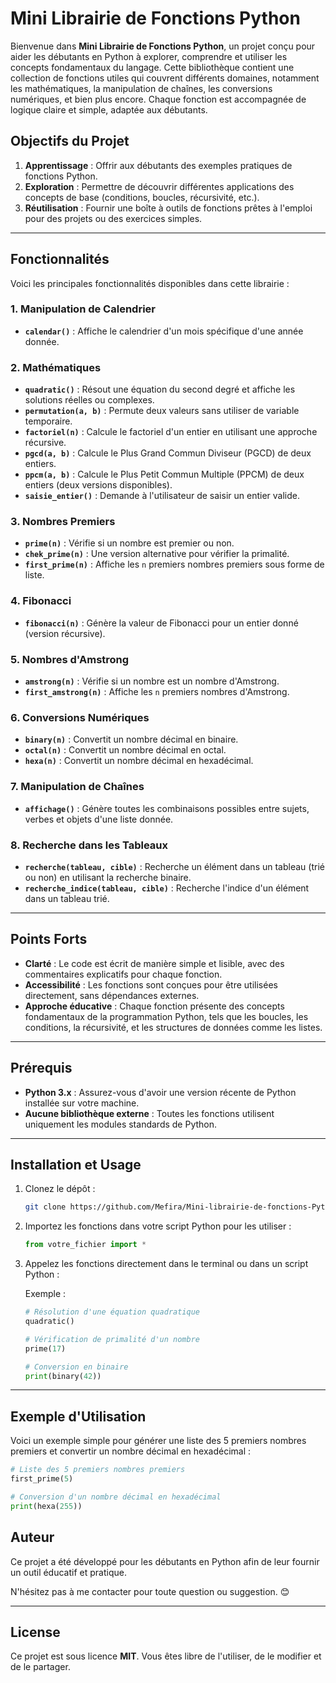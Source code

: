 # Mini Librairie de Fonctions Python

Bienvenue dans **Mini Librairie de Fonctions Python**, un projet conçu pour aider les débutants en Python à explorer, comprendre et utiliser les concepts fondamentaux du langage. Cette bibliothèque contient une collection de fonctions utiles qui couvrent différents domaines, notamment les mathématiques, la manipulation de chaînes, les conversions numériques, et bien plus encore. Chaque fonction est accompagnée de logique claire et simple, adaptée aux débutants.

## Objectifs du Projet

1. **Apprentissage** : Offrir aux débutants des exemples pratiques de fonctions Python.
2. **Exploration** : Permettre de découvrir différentes applications des concepts de base (conditions, boucles, récursivité, etc.).
3. **Réutilisation** : Fournir une boîte à outils de fonctions prêtes à l'emploi pour des projets ou des exercices simples.

---

## Fonctionnalités

Voici les principales fonctionnalités disponibles dans cette librairie :

### 1. **Manipulation de Calendrier**
- **`calendar()`** : Affiche le calendrier d'un mois spécifique d'une année donnée.

### 2. **Mathématiques**
- **`quadratic()`** : Résout une équation du second degré et affiche les solutions réelles ou complexes.
- **`permutation(a, b)`** : Permute deux valeurs sans utiliser de variable temporaire.
- **`factoriel(n)`** : Calcule le factoriel d'un entier en utilisant une approche récursive.
- **`pgcd(a, b)`** : Calcule le Plus Grand Commun Diviseur (PGCD) de deux entiers.
- **`ppcm(a, b)`** : Calcule le Plus Petit Commun Multiple (PPCM) de deux entiers (deux versions disponibles).
- **`saisie_entier()`** : Demande à l'utilisateur de saisir un entier valide.

### 3. **Nombres Premiers**
- **`prime(n)`** : Vérifie si un nombre est premier ou non.
- **`chek_prime(n)`** : Une version alternative pour vérifier la primalité.
- **`first_prime(n)`** : Affiche les `n` premiers nombres premiers sous forme de liste.

### 4. **Fibonacci**
- **`fibonacci(n)`** : Génère la valeur de Fibonacci pour un entier donné (version récursive).

### 5. **Nombres d'Amstrong**
- **`amstrong(n)`** : Vérifie si un nombre est un nombre d'Amstrong.
- **`first_amstrong(n)`** : Affiche les `n` premiers nombres d'Amstrong.

### 6. **Conversions Numériques**
- **`binary(n)`** : Convertit un nombre décimal en binaire.
- **`octal(n)`** : Convertit un nombre décimal en octal.
- **`hexa(n)`** : Convertit un nombre décimal en hexadécimal.

### 7. **Manipulation de Chaînes**
- **`affichage()`** : Génère toutes les combinaisons possibles entre sujets, verbes et objets d'une liste donnée.

### 8. **Recherche dans les Tableaux**
- **`recherche(tableau, cible)`** : Recherche un élément dans un tableau (trié ou non) en utilisant la recherche binaire.
- **`recherche_indice(tableau, cible)`** : Recherche l'indice d'un élément dans un tableau trié.

---

## Points Forts

- **Clarté** : Le code est écrit de manière simple et lisible, avec des commentaires explicatifs pour chaque fonction.
- **Accessibilité** : Les fonctions sont conçues pour être utilisées directement, sans dépendances externes.
- **Approche éducative** : Chaque fonction présente des concepts fondamentaux de la programmation Python, tels que les boucles, les conditions, la récursivité, et les structures de données comme les listes.

---

## Prérequis

- **Python 3.x** : Assurez-vous d'avoir une version récente de Python installée sur votre machine.
- **Aucune bibliothèque externe** : Toutes les fonctions utilisent uniquement les modules standards de Python.

---

## Installation et Usage

1. Clonez le dépôt :

   ```bash
   git clone https://github.com/Mefira/Mini-librairie-de-fonctions-Python.git
   ```

2. Importez les fonctions dans votre script Python pour les utiliser :
   
   ```python
   from votre_fichier import *
   ```

3. Appelez les fonctions directement dans le terminal ou dans un script Python :

   Exemple :
   ```python
   # Résolution d'une équation quadratique
   quadratic()

   # Vérification de primalité d'un nombre
   prime(17)

   # Conversion en binaire
   print(binary(42))
   ```

---

## Exemple d'Utilisation

Voici un exemple simple pour générer une liste des 5 premiers nombres premiers et convertir un nombre décimal en hexadécimal :

```python
# Liste des 5 premiers nombres premiers
first_prime(5)

# Conversion d'un nombre décimal en hexadécimal
print(hexa(255))
```
## Auteur

Ce projet a été développé pour les débutants en Python afin de leur fournir un outil éducatif et pratique. 

N'hésitez pas à me contacter pour toute question ou suggestion. 😊

---

## License

Ce projet est sous licence **MIT**. Vous êtes libre de l'utiliser, de le modifier et de le partager.
